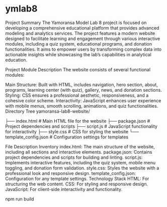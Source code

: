# ymlab8

Project Summary
The Yamoransa Model Lab 8 project is focused on developing a comprehensive educational platform that provides advanced modeling and analytics services. The project features a modern website designed to facilitate learning and engagement through various interactive modules, including a quiz system, educational programs, and donation functionalities. It aims to empower users by transforming complex data into actionable insights while showcasing the lab’s capabilities in analytical education.

Project Module Description
The website consists of several functional modules:

Main Structure: Built with HTML, includes navigation, hero section, about, programs, learning center (with quiz), gallery, news, and donation sections.
Styling: CSS ensures a professional aesthetic, responsiveness, and a cohesive color scheme.
Interactivity: JavaScript enhances user experience with mobile menus, smooth scrolling, animations, and quiz functionalities.
Directory Tree
yamoransa-lab8-website/

├── index.html               # Main HTML file for the website
├── package.json             # Project dependencies and scripts
├── script.js                # JavaScript functionality for interactivity
├── style.css                # CSS for styling the website
└── template_config.json      # Configuration settings for templates

File Description Inventory
index.html: The main structure of the website, including all sections and interactive elements.
package.json: Contains project dependencies and scripts for building and linting.
script.js: Implements interactive features, including the quiz system, mobile menu toggling, and donation form validation.
style.css: Styles the website with a professional look and responsive design.
template_config.json: Configuration for any template settings.
Technology Stack
HTML: For structuring the web content.
CSS: For styling and responsive design.
JavaScript: For client-side interactivity and functionality.

npm run build
